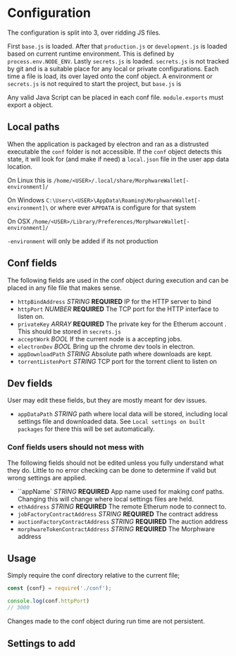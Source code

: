 # Configuration

The configuration is split into 3, over ridding JS files.

First `base.js` is loaded. After that `production.js` or `development.js` is
loaded based on current runtime environment. This is defined by
`process.env.NODE_ENV`. Lastly `secrets.js` is loaded. `secrets.js` is not
tracked by git and is a suitable place for any local or private configurations.
Each time a file is load, its over layed onto the conf object. A environment or
`secrets.js` is not required to start the project, but `base.js` is

Any valid Java Script can be placed in each conf file. `module.exports` must
export a object.


## Local paths

When the application is packaged by electron and ran as a distrusted executable
the `conf` folder is not accessible. If the `conf` object detects this state, it
will look for (and make if need) a `local.json` file in the user app data
location.

On Linux this is `/home/<USER>/.local/share/MorphwareWallet[-environment]/`
	
On Windows `C:\Users\<USER>\AppData\Roaming\MorphwareWallet[-environment]\` or
	where ever `APPDATA` is configure for that system

On OSX `/home/<USER>/Library/Preferences/MorphwareWallet[-environment]/`

`-environment` will only be added if its not production

## Conf fields

The following fields are used in the conf object during execution and can be
placed in any file file that makes sense.

* `httpBindAddress` *STRING* **REQUIRED** IP for the HTTP server to bind
* `httpPort` *NUMBER* **REQUIRED** The TCP port for the HTTP interface to listen
on.
* `privateKey` *ARRAY* **REQUIRED** The private key for the Etherum account
  . This should be stored in `secrets.js`
* `acceptWork` *BOOL* If the current node is a accepting jobs.
* `electronDev` *BOOL* Bring up the chrome dev tools in electron.
* `appDownloadPath` *STRING* Absolute path where downloads are kept.
* `torrentListenPort` *STRING* TCP port for the torrent client to listen on

## Dev fields
User may edit these fields, but they are mostly meant for dev issues.

* `appDataPath` *STRING* path where local data will be stored, including
  local settings file and downloaded data. See
  `Local settings on built packages` for there this will be set automatically.


### Conf fields users should not mess with

The following fields should not be edited unless you fully understand what they
do. Little to no error checking can be done to determine if valid but wrong
settings are applied.

* ``appName` *STRING* **REQUIRED** App name used for making conf paths. Changing
	this will change where local settings files are held.
* `ethAddress` *STRING* **REQUIRED** The remote Etherum node to connect to.
* `jobFactoryContractAddress` *STRING* **REQUIRED** The contract address
* `auctionFactoryContractAddress` *STRING* **REQUIRED** The auction address
* `morphwareTokenContractAddress` *STRING* **REQUIRED** The Morphware address


## Usage

Simply require the conf directory relative to the current file;

```js
const {conf} = require('./conf');

console.log(conf.httpPort)
// 3000

```

Changes made to the conf object during run time are not persistent.

## Settings to add

